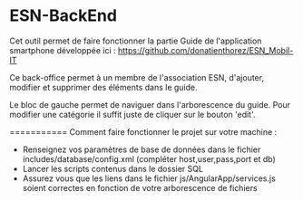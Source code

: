 ESN-BackEnd
===========

Cet outil permet de faire fonctionner la partie Guide de l'application smartphone développée ici : https://github.com/donatienthorez/ESN_Mobil-IT 

Ce back-office permet à un membre de l'association ESN, d'ajouter, modifier et supprimer des éléments dans le guide. 

Le bloc de gauche permet de naviguer dans l'arborescence du guide. Pour modifier une catégorie il suffit juste de cliquer sur le bouton 'edit'.

===========
Comment faire fonctionner le projet sur votre machine :

* Renseignez vos paramètres de base de données dans le fichier includes/database/config.xml (compléter host,user,pass,port et db)
* Lancer les scripts contenus dans le dossier SQL
* Assurez vous que les liens dans le fichier js/AngularApp/services.js soient correctes en fonction de votre arborescence de fichiers

